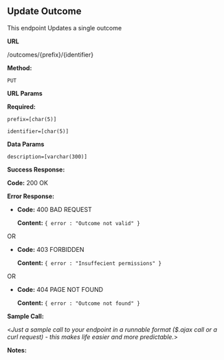 **Update Outcome**
----
This endpoint Updates a single outcome

**URL**

/outcomes/{prefix}/{identifier}

**Method:**
  
  `PUT`
  
**URL Params**

   **Required:**
 
   `prefix=[char(5)]`

   `identifier=[char(5)]`

**Data Params**

   `description=[varchar(300)] `

**Success Response:**
  
**Code:** 200 OK


 
**Error Response:**

* **Code:** 400 BAD REQUEST

  **Content:** `{ error : "Outcome not valid" }`

OR

 *  **Code:** 403 FORBIDDEN

    **Content:** `{ error : "Insuffecient permissions" }`
    
OR

* **Code:** 404 PAGE NOT FOUND

  **Content:** `{ error : "Outcome not found" }`

**Sample Call:**

  <_Just a sample call to your endpoint in a runnable format ($.ajax call or a curl request) - this makes life easier and more predictable._> 

**Notes:**

 